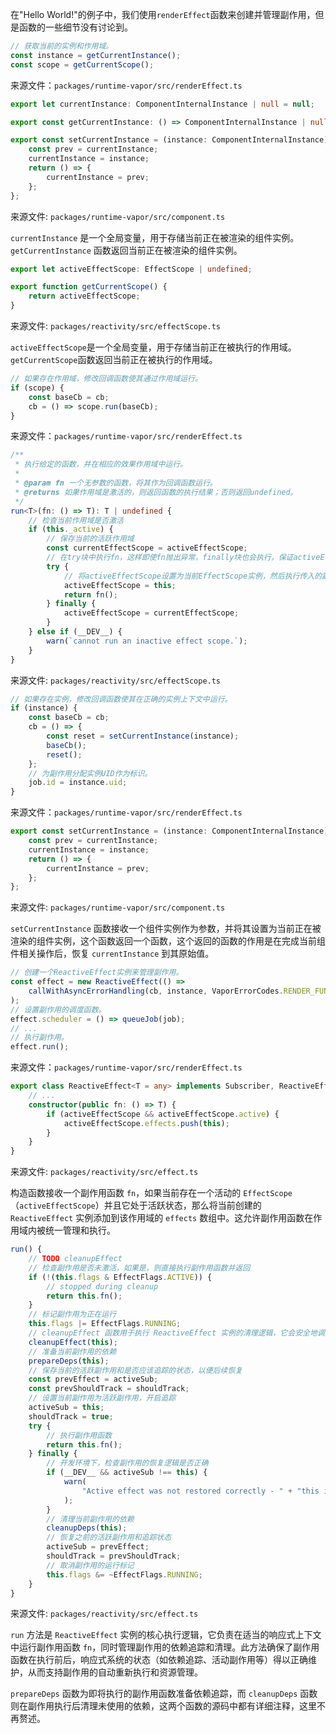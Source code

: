 在"Hello World!"的例子中，我们使用`renderEffect`函数来创建并管理副作用，但是函数的一些细节没有讨论到。

```typescript
// 获取当前的实例和作用域。
const instance = getCurrentInstance();
const scope = getCurrentScope();
```

来源文件：`packages/runtime-vapor/src/renderEffect.ts`

```typescript
export let currentInstance: ComponentInternalInstance | null = null;

export const getCurrentInstance: () => ComponentInternalInstance | null = () => currentInstance;

export const setCurrentInstance = (instance: ComponentInternalInstance) => {
    const prev = currentInstance;
    currentInstance = instance;
    return () => {
        currentInstance = prev;
    };
};
```

来源文件: `packages/runtime-vapor/src/component.ts`

`currentInstance` 是一个全局变量，用于存储当前正在被渲染的组件实例。`getCurrentInstance` 函数返回当前正在被渲染的组件实例。

```typescript
export let activeEffectScope: EffectScope | undefined;

export function getCurrentScope() {
    return activeEffectScope;
}
```

来源文件: `packages/reactivity/src/effectScope.ts`

`activeEffectScope`是一个全局变量，用于存储当前正在被执行的作用域。`getCurrentScope`函数返回当前正在被执行的作用域。

```typescript
// 如果存在作用域，修改回调函数使其通过作用域运行。
if (scope) {
    const baseCb = cb;
    cb = () => scope.run(baseCb);
}
```

来源文件：`packages/runtime-vapor/src/renderEffect.ts`

```typescript
/**
 * 执行给定的函数，并在相应的效果作用域中运行。
 *
 * @param fn 一个无参数的函数，将其作为回调函数运行。
 * @returns 如果作用域是激活的，则返回函数的执行结果；否则返回undefined。
 */
run<T>(fn: () => T): T | undefined {
    // 检查当前作用域是否激活
    if (this._active) {
        // 保存当前的活跃作用域
        const currentEffectScope = activeEffectScope;
        // 在try块中执行fn，这样即使fn抛出异常，finally块也会执行，保证activeEffectScope恢复到调用run方法前的状态。从而维持了EffectScope的上下文一致性。
        try {
            // 将activeEffectScope设置为当前EffectScope实例，然后执行传入的副作用函数fn
            activeEffectScope = this;
            return fn();
        } finally {
            activeEffectScope = currentEffectScope;
        }
    } else if (__DEV__) {
        warn(`cannot run an inactive effect scope.`);
    }
}
```

来源文件: `packages/reactivity/src/effectScope.ts`

```typescript
// 如果存在实例，修改回调函数使其在正确的实例上下文中运行。
if (instance) {
    const baseCb = cb;
    cb = () => {
        const reset = setCurrentInstance(instance);
        baseCb();
        reset();
    };
    // 为副作用分配实例UID作为标识。
    job.id = instance.uid;
}
```

来源文件：`packages/runtime-vapor/src/renderEffect.ts`

```typescript
export const setCurrentInstance = (instance: ComponentInternalInstance) => {
    const prev = currentInstance;
    currentInstance = instance;
    return () => {
        currentInstance = prev;
    };
};
```

来源文件: `packages/runtime-vapor/src/component.ts`

`setCurrentInstance` 函数接收一个组件实例作为参数，并将其设置为当前正在被渲染的组件实例，这个函数返回一个函数，这个返回的函数的作用是在完成当前组件相关操作后，恢复 `currentInstance` 到其原始值。

```typescript
// 创建一个ReactiveEffect实例来管理副作用。
const effect = new ReactiveEffect(() =>
    callWithAsyncErrorHandling(cb, instance, VaporErrorCodes.RENDER_FUNCTION)
);
// 设置副作用的调度函数。
effect.scheduler = () => queueJob(job);
// ...
// 执行副作用。
effect.run();
```

来源文件：`packages/runtime-vapor/src/renderEffect.ts`

```typescript
export class ReactiveEffect<T = any> implements Subscriber, ReactiveEffectOptions {
    // ...
    constructor(public fn: () => T) {
        if (activeEffectScope && activeEffectScope.active) {
            activeEffectScope.effects.push(this);
        }
    }
}
```

来源文件: `packages/reactivity/src/effect.ts`

构造函数接收一个副作用函数 `fn`，如果当前存在一个活动的 `EffectScope`（`activeEffectScope`）并且它处于活跃状态，那么将当前创建的 `ReactiveEffect` 实例添加到该作用域的 `effects` 数组中。这允许副作用函数在作用域内被统一管理和执行。

```typescript
run() {
    // TODO cleanupEffect
    // 检查副作用是否未激活，如果是，则直接执行副作用函数并返回
    if (!(this.flags & EffectFlags.ACTIVE)) {
        // stopped during cleanup
        return this.fn();
    }
    // 标记副作用为正在运行
    this.flags |= EffectFlags.RUNNING;
    // cleanupEffect 函数用于执行 ReactiveEffect 实例的清理逻辑，它会安全地调用副作用的 cleanup 函数，同时确保在清理过程中没有活动的副作用。
    cleanupEffect(this);
    // 准备当前副作用的依赖
    prepareDeps(this);
    // 保存当前的活跃副作用和是否应该追踪的状态，以便后续恢复
    const prevEffect = activeSub;
    const prevShouldTrack = shouldTrack;
    // 设置当前副作用为活跃副作用，开启追踪
    activeSub = this;
    shouldTrack = true;
    try {
        // 执行副作用函数
        return this.fn();
    } finally {
        // 开发环境下，检查副作用的恢复逻辑是否正确
        if (__DEV__ && activeSub !== this) {
            warn(
                "Active effect was not restored correctly - " + "this is likely a Vue internal bug."
            );
        }
        // 清理当前副作用的依赖
        cleanupDeps(this);
        // 恢复之前的活跃副作用和追踪状态
        activeSub = prevEffect;
        shouldTrack = prevShouldTrack;
        // 取消副作用的运行标记
        this.flags &= ~EffectFlags.RUNNING;
    }
}
```

来源文件: `packages/reactivity/src/effect.ts`

`run` 方法是 `ReactiveEffect` 实例的核心执行逻辑，它负责在适当的响应式上下文中运行副作用函数 `fn`，同时管理副作用的依赖追踪和清理。此方法确保了副作用函数在执行前后，响应式系统的状态（如依赖追踪、活动副作用等）得以正确维护，从而支持副作用的自动重新执行和资源管理。

`prepareDeps` 函数为即将执行的副作用函数准备依赖追踪，而 `cleanupDeps` 函数则在副作用执行后清理未使用的依赖，这两个函数的源码中都有详细注释，这里不再赘述。
